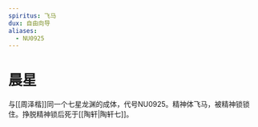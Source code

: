 ```yaml
---
spiritus: 飞马
dux: 自由向导
aliases:
  - NU0925
---
```


# 晨星

与[[周泽楷]]同一个七星龙渊的成体，代号NU0925。精神体飞马，被精神锁锁住。挣脱精神锁后死于[[陶轩|陶轩七]]。
